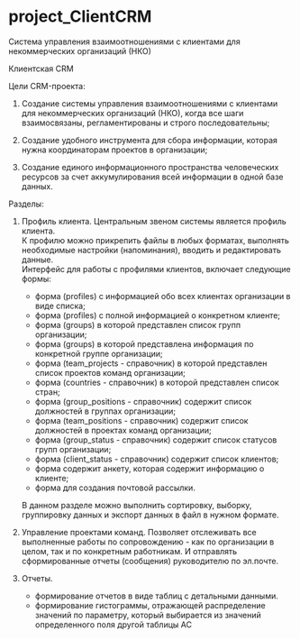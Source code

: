 # project_ClientCRM
Система управления взаимоотношениями с клиентами для некоммерческих организаций (НКО)

Клиентская CRM

Цели CRM-проекта:
  1. Создание системы управления взаимоотношениями с клиентами для некоммерческих организаций (НКО), 
     когда все шаги взаимосвязаны, регламентированы и строго последовательны;
     
  2. Создание удобного инструмента для сбора информации, которая нужна координаторам 
     проектов в организации;

  3. Создание единого информационного пространства человеческих ресурсов 
     за счет аккумулирования всей информации в одной базе данных.

Разделы:
  1. Профиль клиента. Центральным звеном системы является профиль клиента.  
     К профилю можно прикрепить файлы в любых форматах, выполнять необходимые настройки (напоминания), вводить и редактировать данные.  
     Интерфейс для работы с профилями клиентов, включает следующие формы: 
       - форма (profiles) с информацией обо всех клиентах организации в виде списка;
       - форма (profiles) с полной информацией о конкретном клиенте;   
       - форма (groups) в которой представлен список групп организации;  
       - форма (groups) в которой представлена информация по конкретной группе организации; 
       - форма (team_projects - справочник) в которой представлен список проектов команд организации;
       - форма (countries - справочник) в которой представлен список стран;
       - форма (group_positions - справочник) содержит список должностей в группах организации;
       - форма (team_positions - справочник) содержит список должностей в проектах команд организации;
       - форма (group_status - справочник) содержит список статусов групп организации;
       - форма (client_status - справочник) содержит список клиентов;
       - форма содержит анкету, которая содержит информацию о клиенте;
       - форма для создания почтовой рассылки.
       
     В данном разделе можно выполнить сортировку, выборку, группировку данных и экспорт данных в файл в нужном формате.

  2. Управление проектами команд. Позволяет отслеживать все выполненные работы по сопровождению - как по организации в целом, так и по конкретным работникам.
     И отправлять сформированные отчеты (сообщения) руководителю по эл.почте.
     
  3. Отчеты. 
      - формирование отчетов в виде таблиц с детальными данными.
      - формирование гистограммы, отражающей распределение значений по параметру, который выбирается из значений определенного поля другой таблицы АС
  
  
